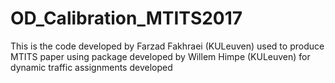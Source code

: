 # OD_Calibration_MTITS2017
This is the code developed by Farzad Fakhraei (KULeuven) used to produce MTITS paper using package developed by Willem Himpe (KULeuven) for dynamic traffic assignments developed
